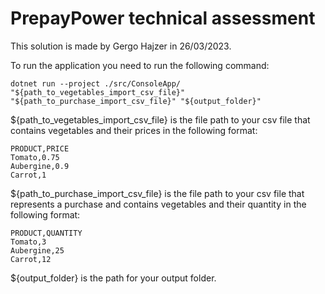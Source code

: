 ﻿# PrepayPower technical assessment

This solution is made by Gergo Hajzer in 26/03/2023.

To run the application you need to run the following command:

`dotnet run --project ./src/ConsoleApp/ "${path_to_vegetables_import_csv_file}" "${path_to_purchase_import_csv_file}" "${output_folder}"`

${path_to_vegetables_import_csv_file} is the file path to your csv file that contains vegetables and their prices in the following format:

````
PRODUCT,PRICE
Tomato,0.75
Aubergine,0.9
Carrot,1
````

${path_to_purchase_import_csv_file} is the file path to your csv file that represents a purchase and contains vegetables and their quantity in the following format:

````
PRODUCT,QUANTITY
Tomato,3
Aubergine,25
Carrot,12
````
${output_folder} is the path for your output folder.
